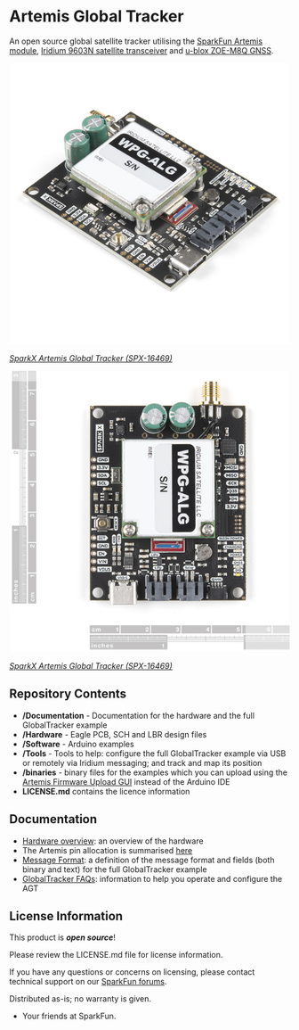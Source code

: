 # Artemis Global Tracker

An open source global satellite tracker utilising the [SparkFun Artemis module](https://www.sparkfun.com/products/15484),
[Iridium 9603N satellite transceiver](https://www.iridium.com/products/iridium-9603/) and [u-blox ZOE-M8Q GNSS](https://www.u-blox.com/en/product/zoe-m8-series).

[![SparkX Artemis Global Tracker (SPX-16469)](img/16469-Artemis_Global_Tracker-02.jpg)](https://www.sparkfun.com/products/16469)

[*SparkX Artemis Global Tracker (SPX-16469)*](https://www.sparkfun.com/products/16469)

[![SparkX Artemis Global Tracker (SPX-16469)](img/16469-Artemis_Global_Tracker-04.jpg)](https://www.sparkfun.com/products/16469)

[*SparkX Artemis Global Tracker (SPX-16469)*](https://www.sparkfun.com/products/16469)

## Repository Contents

- **/Documentation** - Documentation for the hardware and the full GlobalTracker example
- **/Hardware** - Eagle PCB, SCH and LBR design files
- **/Software** - Arduino examples
- **/Tools** - Tools to help: configure the full GlobalTracker example via USB or remotely via Iridium messaging; and track and map its position
- **/binaries** - binary files for the examples which you can upload using the [Artemis Firmware Upload GUI](https://github.com/sparkfun/Artemis-Firmware-Upload-GUI) instead of the Arduino IDE
- **LICENSE.md** contains the licence information

## Documentation

- [Hardware overview](Documentation/Hardware_Overview/README.md): an overview of the hardware
- The Artemis pin allocation is summarised [here](Documentation/Hardware_Overview/ARTEMIS_PINS.md)
- [Message Format](Documentation/Message_Format/README.md): a definition of the message format and fields (both binary and text) for the full GlobalTracker example
- [GlobalTracker FAQs](Documentation/GlobalTracker_FAQs/README.md): information to help you operate and configure the AGT

## License Information

This product is _**open source**_!

Please review the LICENSE.md file for license information.

If you have any questions or concerns on licensing, please contact technical support on our [SparkFun forums](https://forum.sparkfun.com/viewforum.php?f=123).

Distributed as-is; no warranty is given.

- Your friends at SparkFun.
